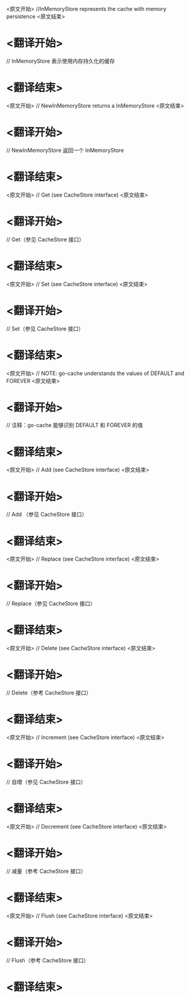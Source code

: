 
<原文开始>
//InMemoryStore represents the cache with memory persistence
<原文结束>

# <翻译开始>
// InMemoryStore 表示使用内存持久化的缓存
# <翻译结束>


<原文开始>
// NewInMemoryStore returns a InMemoryStore
<原文结束>

# <翻译开始>
// NewInMemoryStore 返回一个 InMemoryStore
# <翻译结束>


<原文开始>
// Get (see CacheStore interface)
<原文结束>

# <翻译开始>
// Get（参见 CacheStore 接口）
# <翻译结束>


<原文开始>
// Set (see CacheStore interface)
<原文结束>

# <翻译开始>
// Set（参见 CacheStore 接口）
# <翻译结束>


<原文开始>
// NOTE: go-cache understands the values of DEFAULT and FOREVER
<原文结束>

# <翻译开始>
// 注释：go-cache 能够识别 DEFAULT 和 FOREVER 的值
# <翻译结束>


<原文开始>
// Add (see CacheStore interface)
<原文结束>

# <翻译开始>
// Add （参见 CacheStore 接口）
# <翻译结束>


<原文开始>
// Replace (see CacheStore interface)
<原文结束>

# <翻译开始>
// Replace（参见 CacheStore 接口）
# <翻译结束>


<原文开始>
// Delete (see CacheStore interface)
<原文结束>

# <翻译开始>
// Delete（参考 CacheStore 接口）
# <翻译结束>


<原文开始>
// Increment (see CacheStore interface)
<原文结束>

# <翻译开始>
// 自增（参见 CacheStore 接口）
# <翻译结束>


<原文开始>
// Decrement (see CacheStore interface)
<原文结束>

# <翻译开始>
// 减量（参考 CacheStore 接口）
# <翻译结束>


<原文开始>
// Flush (see CacheStore interface)
<原文结束>

# <翻译开始>
// Flush（参考 CacheStore 接口）
# <翻译结束>

